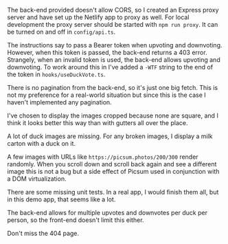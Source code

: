 The back-end provided doesn't allow CORS, so I created an Express proxy server and have set up the Netlify app to proxy as well.
For local development the proxy server should be started with `npm run proxy`. It can be turned on and off in `config/api.ts`.

The instructions say to pass a Bearer token when upvoting and downvoting. However, when this token is passed, the back-end returns a 403 error. Strangely, when an invalid token is used, the back-end allows upvoting and downvoting. To work around this in I've added a `-WTF` string to the end of the token in `hooks/useDuckVote.ts`.

There is no pagination from the back-end, so it's just one big fetch. This is not my preference for a real-world situation but since this is the case I haven't implemented any pagination. 

I've chosen to display the images cropped because none are square, and I think it looks better this way than with gutters all over the place.

A lot of duck images are missing. For any broken images, I display a milk carton with a duck on it. 

A few images with URLs like `https://picsum.photos/200/300` render randomly. When you scroll down and scroll back again and see a different image this is not a bug but a side effect of Picsum used in conjunction with a DOM virtualization.

There are some missing unit tests. In a real app, I would finish them all, but in this demo app, that seems like a lot.

The back-end allows for multiple upvotes and downvotes per duck per person, so the front-end doesn't limit this either.

Don't miss the 404 page.
